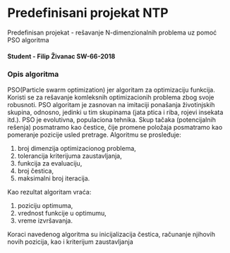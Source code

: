 # Predefinisani projekat NTP

Predefinisan projekat - rešavanje N-dimenzionalnih problema uz pomoć PSO algoritma

#### Student - Filip Živanac SW-66-2018

### Opis algoritma

PSO(Particle swarm optimization) jer algoritam za optimizaciju funkcija. Koristi se za rešavanje komleksnih optimizacionih problema zbog svoje robusnoti.
PSO  algoritam je zasnovan na imitaciji ponašanja
životinjskih skupina, odnosno, jedinki u tim skupinama
(jata ptica i riba, rojevi insekata itd.). PSO je
evolutivna, populaciona tehnika. Skup tačaka
(potencijalnih rešenja) posmatramo kao čestice, čije
promene položaja posmatramo kao pomeranje pozicije
usled pretrage.
Algoritmu se prosleđuje:
<ol>
<li>broj dimenzija optimizacionog problema,</li>
<li>tolerancija kriterijuma zaustavljanja,</li>
<li>funkcija za evaluaciju,</li>
<li>broj čestica,</li>
<li>maksimalni broj iteracija.</li>
</ol>
Kao rezultat algoritam vraća:
<ol>
<li>poziciju optimuma,</li>
<li>vrednost funkcije u optimumu,</li>
<li>vreme izvršavanja.</li>
</ol>
Koraci navedenog algoritma su inicijalizacija
čestica, računanje njihovih novih pozicija, kao i
kriterijum zaustavljanja

